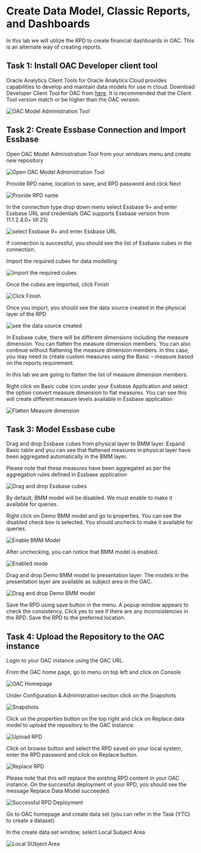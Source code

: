 # Create Data Model, Classic Reports, and Dashboards

In this lab we will utilize the RPD to create financial dashboards in OAC. This is an alternate way of creating reports.

## Task 1: Install OAC Developer client tool

Oracle Analytics Client Tools for Oracle Analytics Cloud provides capabilities to develop and maintain data models for use in cloud.
Download Developer Client Tool for OAC from [here](https://www.oracle.com/middleware/technologies/oac-tools-downloads.html). It is recommended that the Client Tool version match or be higher than the OAC version.

![OAC Model Administration Tool](images/oac-tool.png)

## Task 2: Create Essbase Connection and Import Essbase

Open OAC Model Administration Tool from your windows menu and create new repository

![Open OAC Model Administration Tool](images/rpd-report1.png)

Provide RPD name, location to save, and RPD password and click Next

![Provide RPD name](images/rpd-report2.png)

In the connection type drop down menu select Essbase 9+ and enter Essbase URL and credentials
OAC supports Essbase version from 11.1.2.4.0+ till 21c

![select Essbase 9+ and enter Essbase URL](images/rpd-report3.png)

If connection is successful, you should see the list of Essbase cubes in the connection.

Import the required cubes for data modelling

![Import the required cubes](images/rpd-report4.png)

Once the cubes are imported, click Finish

![Click Finish](images/rpd-report5.png)

Once you import, you should see the data source created in the physical layer of the RPD

![see the data source created](images/rpd-report6.png)

In Essbase cube, there will be different dimensions including the measure dimension. You can flatten the measure dimension members. 
You can also continue without flattening the measure dimension members. In this case, you may need to create custom measures using the Basic – measure based on the reports requirement.

In this lab we are going to flatten the list of measure dimension members.

Right click on Basic cube icon under your Essbase Application and select the option convert measure dimension to flat measures. You can see this will create different measure levels available in Essbase application

![Flatten Measure dimension](images/rpd-report7.png)

## Task 3: Model Essbase cube

Drag and drop Essbase cubes from physical layer to BMM layer. Expand Basic table and you can see that flattened measures in physical layer have been aggregated automatically in the BMM layer. 

Please note that these measures have been aggregated as per the aggregation rules defined in Essbase application

![Drag and drop Essbase cubes](images/rpd-report8.png)

By default, BMM model will be disabled. We must enable to make it available for queries.

Right click on Demo BMM model and go to properties. You can see the disabled check box is selected. You should uncheck to make it available for queries.

![Enable BMM Model](images/rpd-report9.png)

After unchecking, you can notice that BMM model is enabled.

![Enabled mode](images/rpd-report10.png)

Drag and drop Demo BMM model to presentation layer. The models in the presentation layer are available as subject area in the OAC.

![Drag and drop Demo BMM model](images/rpd-report11.png)

Save the RPD using save button in the menu. A popup window appears to check the consistency. Click yes to see if there are any inconsistencies in the RPD. Save the RPD to the preferred location.

## Task 4: Upload the Repository to the OAC instance

Login to your OAC instance using the OAC URL.

From the OAC home page, go to menu on top left and click on Console

![OAC Homepage](images/rpd-report13.png)

Under Configuration & Administration section click on the Snapshots 

![Snapshots](images/rpd-report14.png)

Click on the properties button on the top right and click on Replace data model to upload the repository to the OAC instance.

![Upload RPD](images/rpd-report15.png)

Click on browse button and select the RPD saved on your local system, enter the RPD password and click on Replace button.

![Replace RPD](images/rpd-report16.png)

Please note that this will replace the existing RPD content in your OAC instance.
On the successful deployment of your RPD, you should see the message Replace Data Model succeeded.

![Successful RPD Deployment](images/rpd-report17.png)

Go to OAC homepage and create data set (you can refer in the Task (YTC) to create a dataset)

In the create data set window, select Local Subject Area

![Local SUbject Area](images/rpd-report18.png)



